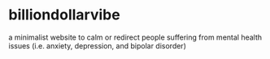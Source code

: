 # billiondollarvibe
a minimalist website to calm or redirect people suffering from mental health issues (i.e. anxiety, depression, and bipolar disorder)
